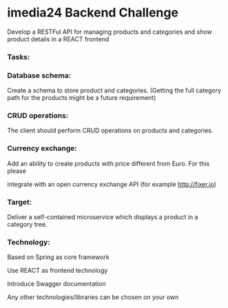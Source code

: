 # imedia24 Backend Challenge


Develop a RESTFul API for managing products and categories and show product details in a
REACT frontend

### Tasks:
### Database schema:
Create a schema to store product and categories. (Getting the full category path for
the products might be a future requirement)

### CRUD operations: 
The client should perform CRUD operations on products and categories.

### Currency exchange: 
Add an ability to create products with price different from Euro. For this please

integrate with an open currency exchange API (for example http://fixer.io)

### Target:
Deliver a self-contained microservice which displays a product in a category tree.

### Technology:
 Based on Spring as core framework
 
 
Use REACT as frontend technology

Introduce Swagger documentation

Any other technologies/libraries can be chosen on your own
